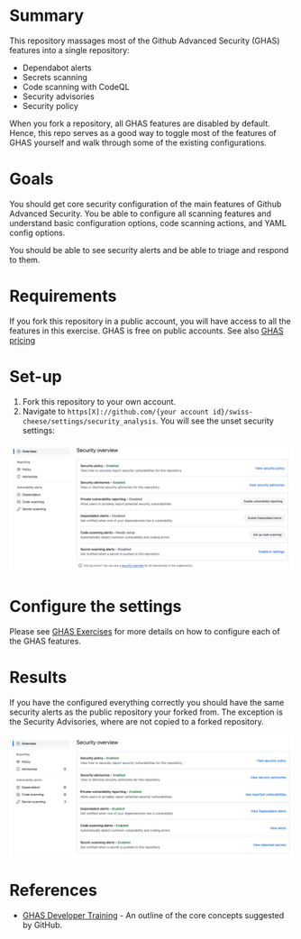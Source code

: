 # Summary

This repository massages most of the Github Advanced Security (GHAS) features into a single repository: 

* Dependabot alerts
* Secrets scanning
* Code scanning with CodeQL
* Security advisories
* Security policy

When you fork a repository, all GHAS features are disabled by default. Hence, this repo serves as a good way to toggle most of the features of GHAS yourself and walk through some of the existing configurations.

# Goals

You should get core security configuration of the main features of Github Advanced Security. You be able to configure all scanning features and understand basic configuration options, code scanning actions, and YAML config options. 

You should be able to see security alerts and be able to triage and respond to them.

# Requirements

If you fork this repository in a public account, you will have access to all the features in this exercise. GHAS is free on public accounts. See also [GHAS pricing](https://docs.github.com/en/enterprise-cloud@latest/billing/managing-billing-for-github-advanced-security/about-billing-for-github-advanced-security)

# Set-up

1. Fork this repository to your own account.
2. Navigate to `https[X]://github.com/{your account id}/swiss-cheese/settings/security_analysis`. You will see the unset security settings:

![GHAS Settings](./img/empty_security_settings.png)

# Configure the settings

Please see [GHAS Exercises](./ghas-checklist.md) for more details on how to configure each of the GHAS features.

# Results

If you have the configured everything correctly you should have the same security alerts as the public repository your forked from. The exception is the Security Advisories, where are not copied to a forked repository.

![GHAS Completed Settings](./img/ghas-fully-configured.png)


# References

* [GHAS Developer Training](https://github.com/services/ghas-developer-training) - An outline of the core concepts suggested by GitHub.